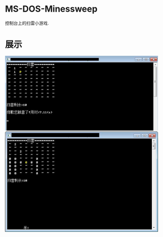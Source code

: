 # MS-DOS-Minessweep
控制台上的扫雷小游戏.
# 展示
![Show1](https://github.com/vmpy/MS-DOS-Minessweep/blob/master/Image/Show.jpg)
![Show2](https://github.com/vmpy/MS-DOS-Minessweep/blob/master/Image/Show2.jpg)
